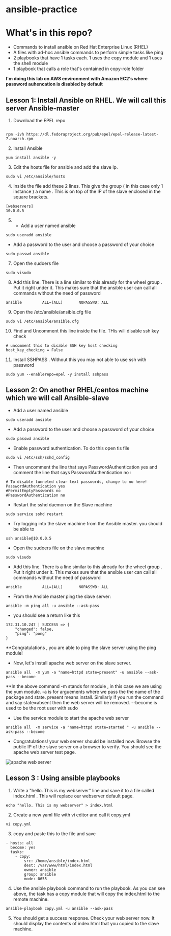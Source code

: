 # ansible-practice


# What's in this repo?

- Commands to install ansible on Red Hat Enterprise Linux (RHEL)
- A files with ad-hoc ansible commands to perform simple tasks like ping
- 2 playbooks that have 1 tasks each. 1 uses the copy module and 1 uses the shell module
- 1 playbook that calls a role that's contained in copy-role folder

**I'm doing this lab on AWS environment with Amazon EC2's where password auhencation is disabled by default**

## Lesson 1: Install Ansible on RHEL. We will call this server Ansible-master

1) Download the EPEL repo
```console

rpm -ivh https://dl.fedoraproject.org/pub/epel/epel-release-latest-7.noarch.rpm
```

2) Install Ansible

```console
yum install ansible -y
```

3) Edit the hosts file for ansible and add the slave Ip. 

```console
sudo vi /etc/ansible/hosts
```
4) Inside the file add these 2 lines. This give the group ( in this case only 1 instance ) a name . This is on top of the IP of the slave enclosed in the square brackets.
```vi
[webservers]
10.0.0.5
```
5) - Add a user named ansible

```console
sudo useradd ansible
```

- Add a password to the user and choose a password of your choice
```console
sudo passwd ansible
```


7)  Open the sudoers file 
```console
sudo visudo
```

8) Add this line. There is a line similar to this already for the wheel group . Put it right under it. This makes sure that the ansible user can call all commands without the need of password

```vi
ansible         ALL=(ALL)       NOPASSWD: ALL
```

9) Open the /etc/ansible/ansible.cfg file
```console
sudo vi /etc/ansible/ansible.cfg
```

10) Find and Uncomment this line inside the file. THis will disable ssh key check

```vi
# uncomment this to disable SSH key host checking
host_key_checking = False
```
11) Install SSHPASS . Without this you may not able to use ssh with password

```
sudo yum --enablerepo=epel -y install sshpass
```


## Lesson 2: On another RHEL/centos machine which we will call Ansible-slave

- Add a user named ansible

```console
sudo useradd ansible
```

- Add a password to the user and choose a password of your choice
```console
sudo passwd ansible
```

- Enable password authentication. To do this open tis file
```console
sudo vi /etc/ssh/sshd_config 
```

- Then uncomment the line that says PasswordAuthentication yes and comment the line that says PasswordAuthentication no :
```vi
# To disable tunneled clear text passwords, change to no here!
PasswordAuthentication yes
#PermitEmptyPasswords no
#PasswordAuthentication no
```

- Restart the sshd daemon on the Slave machine 
```console
sudo service sshd restart
```

- Try logging into the slave machine from the Ansible master. you should be able to 

``` console
ssh ansible@10.0.0.5 
```

- Open the sudoers file on the slave machine
```console
sudo visudo
```

- Add this line. There is a line similar to this already for the wheel group . Put it right under it. This makes sure that the ansible user can call all commands without the need of password

```vi
ansible         ALL=(ALL)       NOPASSWD: ALL
```


- From the Ansible master ping the slave server:
```console
ansible -m ping all -u ansible --ask-pass
```

- you should see a return like this
```console
172.31.10.247 | SUCCESS => {
    "changed": false, 
    "ping": "pong"
}
```
**Congratulations , you are able to ping the slave server using the ping module!

- Now, let's install apache web server on the slave server. 
```console
ansible all  -m yum -a "name=httpd state=present" -u ansible --ask-pass --become

```

**In the above command -m stands for module , in this case we are using the yum module. -a is for arguements where we pass the the name of the package and state. present means install. Similarly if you run the command and say state=absent then the web server will be removed.  --become is used to be the root user with sudo

- Use the service module to start the apache web server

```console
ansible all  -m service -a "name=httpd state=started " -u ansible --ask-pass --become 

```

- Congratulations! your web server should be installed now. Browse the public IP of the slave server on a browser to verify. You should see the apache web server test page.

![apache web server](https://github.com/ravsau/ansible-practice/blob/master/images/Screen%20Shot%202018-06-28%20at%209.05.03%20PM.png)

## Lesson 3 : Using ansible playbooks

1) Write a  "hello. This is my webserver" line and save it to a  file called index.html . This will replace our webserver default page. 
```console
echo "hello. This is my webserver" > index.html
```
2) Create a new yaml file with vi editor and call it copy.yml
```console
vi copy.yml
```

3) copy and paste this to the file and save
```vi
- hosts: all
  become: yes
  tasks:
    - copy:
        src: /home/ansible/index.html
        dest: /var/www/html/index.html
        owner: ansible
        group: ansible
        mode: 0655
```

4) Use the ansible playbook command to run the playbook. As you can see above, the task has a copy module that will copy the index.html to the remote machine.
```console
ansible-playbook copy.yml -u ansible --ask-pass
```

5) You should get a success response. Check your web server now. It should display the contents of index.html that you copied to the slave machine.





